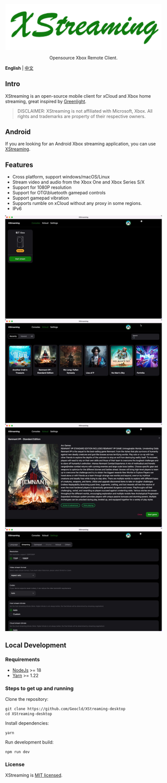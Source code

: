 <p align="center">
  <a href="https://github.com/Geocld/XStreaming">
    <img src="https://raw.githubusercontent.com/Geocld/XStreaming/main/images/logo.png" width="546">
  </a>
</p>

<p align="center">
  Opensource Xbox Remote Client.
</p>

**English** | [中文](./README.zh_CN.md)

## Intro

XStreaming is an open-source mobile client for xCloud and Xbox home streaming, great inspired by [Greenlight](https://github.com/unknownskl/greenlight).

> DISCLAIMER: XStreaming is not affiliated with Microsoft, Xbox. All rights and trademarks are property of their respective owners.

## Android

If you are looking for an Android Xbox streaming application, you can use [XStreaming](https://github.com/Geocld/XStreaming).

## Features

- Cross platform, support windows/macOS/Linux
- Stream video and audio from the Xbox One and Xbox Series S/X
- Support for 1080P resolution
- Support for OTG\bluetooth gamepad controls
- Support gamepad vibration
- Supports rumble on xCloud without any proxy in some regions.
- IPv6

<img src="https://github.com/Geocld/XStreaming-desktop/blob/main/images/console.jpg" /> 
<img src="https://raw.githubusercontent.com/Geocld/XStreaming-desktop/main/images/xcloud.jpg" />
<img src="https://raw.githubusercontent.com/Geocld/XStreaming-desktop/main/images/xcloud2.jpg" />
<img src="https://raw.githubusercontent.com/Geocld/XStreaming-desktop/main/images/settings.jpg" />

## Local Development

### Requirements
- [NodeJs](https://nodejs.org/) >= 18
- [Yarn](https://yarnpkg.com/) >= 1.22

### Steps to get up and running

Clone the repository:

```
git clone https://github.com/Geocld/XStreaming-desktop
cd XStreaming-desktop
```

Install dependencies:

```
yarn
```

Run development build:

```
npm run dev
```


### License

XStreaming is [MIT licensed](./LICENSE).
